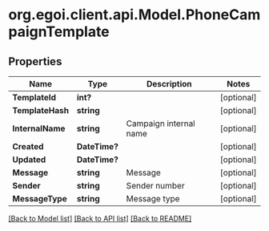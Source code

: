 # org.egoi.client.api.Model.PhoneCampaignTemplate
## Properties

Name | Type | Description | Notes
------------ | ------------- | ------------- | -------------
**TemplateId** | **int?** |  | [optional] 
**TemplateHash** | **string** |  | [optional] 
**InternalName** | **string** | Campaign internal name | [optional] 
**Created** | **DateTime?** |  | [optional] 
**Updated** | **DateTime?** |  | [optional] 
**Message** | **string** | Message | [optional] 
**Sender** | **string** | Sender number | [optional] 
**MessageType** | **string** | Message type | [optional] 

[[Back to Model list]](../README.md#documentation-for-models) [[Back to API list]](../README.md#documentation-for-api-endpoints) [[Back to README]](../README.md)

